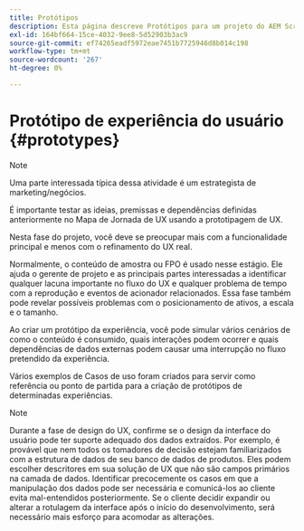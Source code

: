 ```yaml
---
title: Protótipos
description: Esta página descreve Protótipos para um projeto do AEM Screens
exl-id: 164bf664-15ce-4032-9ee8-5d52903b3ac9
source-git-commit: ef74265eadf5972eae7451b7725946d8b014c198
workflow-type: tm+mt
source-wordcount: '267'
ht-degree: 0%

---
```


# Protótipo de experiência do usuário {#prototypes}

>[!NOTE]
>
>Uma parte interessada típica dessa atividade é um estrategista de marketing/negócios.

É importante testar as ideias, premissas e dependências definidas anteriormente no Mapa de Jornada de UX usando a prototipagem de UX.

Nesta fase do projeto, você deve se preocupar mais com a funcionalidade principal e menos com o refinamento do UX real.

Normalmente, o conteúdo de amostra ou FPO é usado nesse estágio. Ele ajuda o gerente de projeto e as principais partes interessadas a identificar qualquer lacuna importante no fluxo do UX e qualquer problema de tempo com a reprodução e eventos de acionador relacionados.
Essa fase também pode revelar possíveis problemas com o posicionamento de ativos, a escala e o tamanho.

Ao criar um protótipo da experiência, você pode simular vários cenários de como o conteúdo é consumido, quais interações podem ocorrer e quais dependências de dados externas podem causar uma interrupção no fluxo pretendido da experiência.

Vários exemplos de Casos de uso foram criados para servir como referência ou ponto de partida para a criação de protótipos de determinadas experiências.


>[!NOTE]
> Durante a fase de design do UX, confirme se o design da interface do usuário pode ter suporte adequado dos dados extraídos.
> Por exemplo, é provável que nem todos os tomadores de decisão estejam familiarizados com a estrutura de dados de seu banco de dados de produtos. Eles podem escolher descritores em sua solução de UX que não são campos primários na camada de dados. Identificar precocemente os casos em que a manipulação dos dados pode ser necessária e comunicá-los ao cliente evita mal-entendidos posteriormente. Se o cliente decidir expandir ou alterar a rotulagem da interface após o início do desenvolvimento, será necessário mais esforço para acomodar as alterações.
